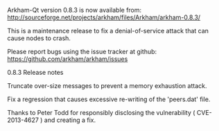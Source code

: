 Arkham-Qt version 0.8.3 is now available from:
  http://sourceforge.net/projects/arkham/files/Arkham/arkham-0.8.3/

This is a maintenance release to fix a denial-of-service attack that
can cause nodes to crash.

Please report bugs using the issue tracker at github:
  https://github.com/arkham/arkham/issues

0.8.3 Release notes

Truncate over-size messages to prevent a memory exhaustion attack.

Fix a regression that causes excessive re-writing of the 'peers.dat' file.


Thanks to Peter Todd for responsibly disclosing the vulnerability
( CVE-2013-4627 ) and creating a fix.

